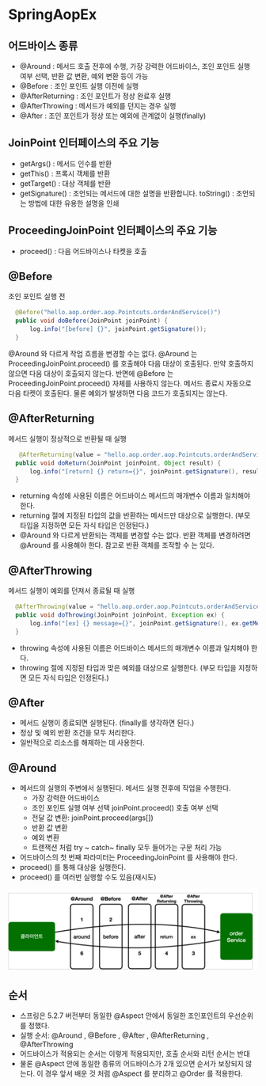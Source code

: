 # SpringAopEx

## 어드바이스 종류

- @Around : 메서드 호출 전후에 수행, 가장 강력한 어드바이스, 조인 포인트 실행 여부 선택, 반환 값 변환, 예외 변환 등이 가능
- @Before : 조인 포인트 실행 이전에 실행
- @AfterReturning : 조인 포인트가 정상 완료후 실행 
- @AfterThrowing : 메서드가 예외를 던지는 경우 실행 
- @After : 조인 포인트가 정상 또는 예외에 관계없이 실행(finally)

## JoinPoint 인터페이스의 주요 기능
- getArgs() : 메서드 인수를 반환
- getThis() : 프록시 객체를 반환
- getTarget() : 대상 객체를 반환
- getSignature() : 조언되는 메서드에 대한 설명을 반환합니다. toString() : 조언되는 방법에 대한 유용한 설명을 인쇄

## ProceedingJoinPoint 인터페이스의 주요 기능
- proceed() : 다음 어드바이스나 타켓을 호출

## @Before
조인 포인트 실행 전

```java
  @Before("hello.aop.order.aop.Pointcuts.orderAndService()")
  public void doBefore(JoinPoint joinPoint) {
      log.info("[before] {}", joinPoint.getSignature());
  }
```

@Around 와 다르게 작업 흐름을 변경할 수는 없다.
@Around 는 ProceedingJoinPoint.proceed() 를 호출해야 다음 대상이 호출된다. 
만약 호출하지 않으면 다음 대상이 호출되지 않는다. 반면에 @Before 는 ProceedingJoinPoint.proceed() 자체를 사용하지 않는다. 
메서드 종료시 자동으로 다음 타켓이 호출된다. 물론 예외가 발생하면 다음 코드가 호출되지는 않는다.

## @AfterReturning
메서드 실행이 정상적으로 반환될 때 실행
```java
   @AfterReturning(value = "hello.aop.order.aop.Pointcuts.orderAndService()", returning = "result")
  public void doReturn(JoinPoint joinPoint, Object result) {
      log.info("[return] {} return={}", joinPoint.getSignature(), result);
  }
```
- returning 속성에 사용된 이름은 어드바이스 메서드의 매개변수 이름과 일치해야 한다.
- returning 절에 지정된 타입의 값을 반환하는 메서드만 대상으로 실행한다. (부모 타입을 지정하면 모든 자식 타입은 인정된다.)
- @Around 와 다르게 반환되는 객체를 변경할 수는 없다. 반환 객체를 변경하려면 @Around 를 사용해야
  한다. 참고로 반환 객체를 조작할 수 는 있다.

## @AfterThrowing
메서드 실행이 예외를 던져서 종료될 때 실행
```java
  @AfterThrowing(value = "hello.aop.order.aop.Pointcuts.orderAndService()", throwing = "ex")
  public void doThrowing(JoinPoint joinPoint, Exception ex) {
      log.info("[ex] {} message={}", joinPoint.getSignature(), ex.getMessage());
  }
```
- throwing 속성에 사용된 이름은 어드바이스 메서드의 매개변수 이름과 일치해야 한다.
- throwing 절에 지정된 타입과 맞은 예외를 대상으로 실행한다. (부모 타입을 지정하면 모든 자식 타입은 인정된다.)

## @After
- 메서드 실행이 종료되면 실행된다. (finally를 생각하면 된다.) 
- 정상 및 예외 반환 조건을 모두 처리한다. 
- 일반적으로 리소스를 해제하는 데 사용한다.

## @Around
- 메서드의 실행의 주변에서 실행된다. 메서드 실행 전후에 작업을 수행한다. 
  - 가장 강력한 어드바이스 
  - 조인 포인트 실행 여부 선택 joinPoint.proceed() 호출 여부 선택 
  - 전달 값 변환: joinPoint.proceed(args[])
  - 반환 값 변환
  - 예외 변환
  - 트랜잭션 처럼 try ~ catch~ finally 모두 들어가는 구문 처리 가능 
- 어드바이스의 첫 번째 파라미터는 ProceedingJoinPoint 를 사용해야 한다.
- proceed() 를 통해 대상을 실행한다. 
- proceed() 를 여러번 실행할 수도 있음(재시도)

![img.png](img/apsectOrder.png)
## 순서
- 스프링은 5.2.7 버전부터 동일한 @Aspect 안에서 동일한 조인포인트의 우선순위를 정했다.
- 실행 순서: @Around , @Before , @After , @AfterReturning , @AfterThrowing
- 어드바이스가 적용되는 순서는 이렇게 적용되지만, 호출 순서와 리턴 순서는 반대
- 물론 @Aspect 안에 동일한 종류의 어드바이스가 2개 있으면 순서가 보장되지 않는다. 이 경우 앞서 배운 것 처럼 @Aspect 를 분리하고 @Order 를 적용한다.

